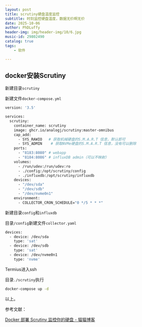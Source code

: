 ```yaml
---
layout: post
title: scrutiny硬盘温度监控
subtitle: 时刻监控硬盘温度，数据无价啊无价
date: 2025-10-06
author: PhDLuffy
header-img: img/header-img/10/6.jpg
music-id: 29802490
catalog: true
tags:
    - 软件

---
```


## docker安装Scrutiny

新建目录`scrutiny`

新建文件`docker-compose.yml`

```bash
version: '3.5'

services:
  scrutiny:
    container_name: scrutiny
    image: ghcr.io/analogj/scrutiny:master-omnibus
    cap_add:
      - SYS_RAWIO   # 获取机械硬盘的S.M.A.R.T 信息，默认即可
      - SYS_ADMIN    # 获取NVMe硬盘的S.M.A.R.T 信息，没有可以删除
    ports:
      - "8183:8080" # webapp
      - "8184:8086" # influxDB admin（可以不映射）
    volumes:
      - /run/udev:/run/udev:ro
      - ./config:/opt/scrutiny/config
      - ./influxdb:/opt/scrutiny/influxdb
    devices:
      - "/dev/sda"
      - "/dev/sdb"
      - "/dev/nvme0n1"
    environment:
      - COLLECTOR_CRON_SCHEDULE="0 */5 * * *"

```

新建目录`config`和`influxdb`

目录`/config`新建文件`collector.yaml`

```bash
devices:
  - device: /dev/sda
    type: 'sat'
  - device: /dev/sdb
    type: 'sat'
  - device: /dev/nvme0n1
    type: 'nvme'
```

Termius进入ssh

目录`./scrutiny`执行

```bash
docker-compose up -d
```

以上。

参考文献：

[Docker 部署 Scrutiny 监控你的硬盘 - 猫猫博客](https://catcat.blog/docker-install-scrutiny-monitor-harddrive.html)





